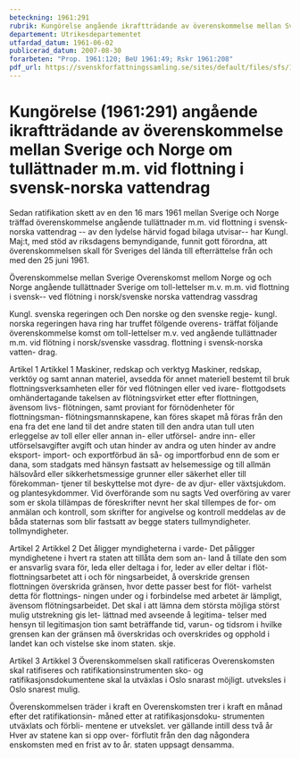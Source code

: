 ```yaml
---
beteckning: 1961:291
rubrik: Kungörelse angående ikraftträdande av överenskommelse mellan Sverige och Norge om tullättnader m.m. vid flottning i svensk-norska vattendrag
departement: Utrikesdepartementet
utfardad_datum: 1961-06-02
publicerad_datum: 2007-08-30
forarbeten: "Prop. 1961:120; BeU 1961:49; Rskr 1961:208"
pdf_url: https://svenskforfattningssamling.se/sites/default/files/sfs/1961-06/SFS1961-291.pdf
---
```


# Kungörelse (1961:291) angående ikraftträdande av överenskommelse mellan Sverige och Norge om tullättnader m.m. vid flottning i svensk-norska vattendrag

Sedan ratifikation skett av en den 16 mars 1961 mellan Sverige och Norge träffad överenskommelse angående tullättnader m.m. vid flottning i svensk-norska vattendrag -- av den lydelse härvid fogad bilaga utvisar-- har Kungl. Maj:t, med stöd av riksdagens bemyndigande, funnit gott förordna, att överenskommelsen skall för Sveriges del lända till efterrättelse från och med den 25 juni 1961.

Överenskommelse mellan Sverige	     Overenskomst mellom Norge og och Norge angående tullättnader      Sverige om toll-lettelser m.v. m.m. vid flottning i svensk--	     ved flötning i norsk/svenske norska vattendrag		     vassdrag

Kungl. svenska regeringen och        Den norske og den svenske regje- kungl. norska regeringen hava        ring har truffet fölgende overens- träffat följande överenskommelse     komst om toll-lettelser m.v. ved angående tullättnader m.m. vid	     flötning i norsk/svenske vassdrag. flottning i svensk-norska vatten- drag.

Artikel 1				Artikkel 1 Maskiner, redskap och verktyg	     Maskiner, redskap, verktöy og samt annan materiel, avsedda för     annet materiell bestemt til bruk flottningsverksamheten eller för     ved flötningen eller ved ivare- flottgodsets omhändertagande 	     takelsen av flötningsvirket etter efter flottningen, ävensom livs-     flötningen, samt proviant for förnödenheter för flottningsman-     flötningsmannskapene, kan föres skapet må föras från den ena 	     fra det ene land til det andre staten till den andra utan tull      uten erleggelse av toll eller eller annan in- eller utförsel-      andre inn- eller utförselsavgifter avgift och utan hinder av andra      og uten hinder av andre eksport- import- och exportförbud än så-      og importforbud enn de som er dana, som stadgats med hänsyn        fastsatt av helsemessige og till allmän hälsovård eller          sikkerhetsmessige grunner eller säkerhet eller till förekomman-      tjener til beskyttelse mot dyre- de av djur- eller växtsjukdom.       og plantesykdommer. Vid överförande som nu sagts         Ved overföring av varer som er skola tillämpas de föreskrifter      nevnt her skal tillempes de for- om anmälan och kontroll, som         skrifter for angivelse og kontroll meddelas av de båda staternas        som blir fastsatt av begge staters tullmyndigheter.		     tollmyndigheter.

Artikel 2				Artikkel 2 Det åligger myndigheterna i varde-   Det påligger myndighetene i hvert ra staten att tillåta dem som an-    land å tillate den som er ansvarlig svara för, leda eller deltaga i	     for, leder av eller deltar i flöt- flottningsarbetet att i och för      ningsarbeidet, å overskride grensen flottningen överskrida gränsen,      hvor dette passer best for flöt- varhelst detta för flottnings- 	     ningen under og i forbindelse med arbetet är lämpligt, ävensom         flötningsarbeidet. Det skal i att lämna dem största möjliga  	     störst mulig utstrekning gis let- lättnad med avseende å legitima-     telser med hensyn til legitimasjon tion samt beträffande tid, varun-    og tidsrom i hvilke grensen kan der gränsen må överskridas och       overskrides og opphold i landet kan och vistelse ske inom staten.        skje.

Artikel 3				Artikkel 3 Överenskommelsen skall ratificeras   Overenskomsten skal ratifiseres och ratifikationsinstrumenten sko-   og ratifikasjonsdokumentene skal la utväxlas i Oslo snarast möjligt.  utveksles i Oslo snarest mulig.

Överenskommelsen träder i kraft en   Overenskomsten trer i kraft en månad efter det ratifikationsin-     måned etter at ratifikasjonsdoku- strumenten utväxlats och förbli-     mentene er utvekslet. ver gällande intill dess två år      Hver av statene kan si opp over- förflutit från den dag någondera     enskomsten med en frist av to år. staten uppsagt densamma.